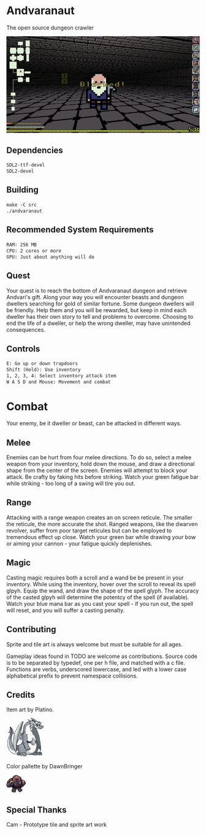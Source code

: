 # Andvaranaut

The open source dungeon crawler

![](art/screenshots/combat2.gif)

## Dependencies
    SDL2-ttf-devel
    SDL2-devel

## Building
    make -C src
    ./andvaranaut

## Recommended System Requirements
    RAM: 256 MB
    CPU: 2 cores or more
    GPU: Just about anything will do

## Quest
Your quest is to reach the bottom of Andvaranaut dungeon and retrieve Andvari's gift.
Along your way you will encounter beasts and dungeon dwellers searching for gold of similar fortune.
Some dungeon dwellers will be friendly. Help them and you will be rewarded, but keep in
mind each dweller has their own story to tell and problems to overcome. Choosing to end
the life of a dweller, or help the wrong dweller, may have unintended consequences.

## Controls
    E: Go up or down trapdoors
    Shift (Hold): Use inventory
    1, 2, 3, 4: Select inventory attack item
    W A S D and Mouse: Movement and combat

# Combat
Your enemy, be it dweller or beast, can be attacked in different ways.

## Melee

Enemies can be hurt from four melee directions.
To do so, select a melee weapon from your inventory, hold down the mouse,
and draw a directional shape from the center of the screen.
Enemies will attempt to block your attack. Be crafty by faking hits before striking.
Watch your green fatigue bar while striking - too long of a swing will tire you out.

## Range

Attacking with a range weapon creates an on screen reticule.
The smaller the reticule, the more accurate the shot. Ranged weapons, like the
dwarven revolver, suffer from poor target reticules but can be employed to tremendous
effect up close. Watch your green bar while drawing your bow or aiming your cannon -
your fatigue quickly deplenishes.

## Magic

Casting magic requires both a scroll and a wand be be present in your inventory.
While using the inventory, hover over the scroll to reveal its spell glpyh.
Equip the wand, and draw the shape of the spell glyph. The accuracy of the casted
glpyh will determine the potentcy of the spell (if available).
Watch your blue mana bar as you cast your spell - if you run out, the spell will reset,
and you will suffer a casting penalty.

## Contributing
Sprite and tile art is always welcome but must be suitable for all ages.

Gameplay ideas found in TODO are welcome as contributions. Source code is to be separated
by typedef, one per h file, and matched with a c file. Functions are verbs,
underscored lowercase, and led with a lower case alphabetical prefix to prevent namespace collisions.

## Credits
Item art by Platino.

![](art/screenshots/platino.png)

Color pallette by DawnBringer

![](art/screenshots/bigfoot_v3.png)

## Special Thanks
Cam - Prototype tile and sprite art work
